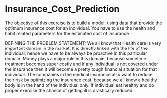 # Insurance_Cost_Prediction
The objective of this exercise is to build a model, using data that provide the optimum insurance cost for an individual. You have to use the health and habit related parameters for the estimated cost of insurance

DEFINING THE PROBLEM STATEMENT:
We all know that Health care is very important domain in the market. It is directly linked with the life
of the individual; hence we have to be always be proactive in this particular domain. Money plays a
major role in this domain, because sometime treatment becomes super costly and if any individual is
not covered under the insurance then it will become a pretty tough financial situation for that
individual. The companies in the medical insurance also want to reduce their risk by optimizing the
insurance cost, because we all know a healthy body is in the hand of the individual only. If individual
eat healthy and do proper exercise the chance of getting ill is drastically reduced.



